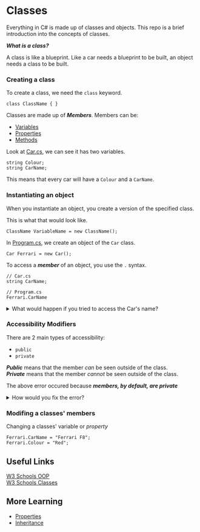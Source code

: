 # Classes

Everything in C# is made up of classes and objects. This repo is a brief introduction into the concepts of classes.

**_What is a class?_**

A class is like a blueprint. Like a car needs a blueprint to be built, an object needs a class to be built.

### Creating a class

To create a class, we need the ```class``` keyword.

```
class ClassName { }
```

Classes are made up of **_Members_**. Members can be:
+ [Variables](https://github.com/fslcoding/Variables_CS "Variables Repo")
+ [Properties](https://github.com/fslcoding/Properties_CS "Properties Repo")
+ [Methods](https://github.com/fslcoding/Methods_CS "Methods Repo")

Look at [Car.cs](https://github.com/fslcoding/Classes_CS/blob/main/Car.cs "Car Class"), we can see it has two variables.
```
string Colour;
string CarName;
```

This means that every car will have a ```Colour``` and a ```CarName```.


### Instantiating an object

When you instantiate an object, you create a version of the specified class.

This is what that would look like.

```
ClassName VariableName = new ClassName();
```

In [Program.cs](https://github.com/fslcoding/Classes_CS/blob/main/Program.cs "Program Class"), we create an object of the ```Car``` class.

```
Car Ferrari = new Car();
```

To access a **_member_** of an object, you use the ``` . ``` syntax.

```
// Car.cs
string CarName;

// Program.cs
Ferrari.CarName
```


<details>
    <summary>
        What would happen if you tried to access the Car's name? 
    </summary>

    Car.CarName is unaccessable due to it's protection level.

</details>

### Accessibility Modifiers
There are 2 main types of accessibility:
+ ```public```
+ ```private```

**_Public_** means that the member _can_ be seen outside of the class. <br>
**_Private_** means that the member _cannot_ be seen outside of the class.

The above error occured because **_members, by default, are private_**

<details>
    <summary>
        How would you fix the error?
    </summary>

    public string CarName;

</details>

### Modifing a classes' members

Changing a classes' variable or _property_
```
Ferrari.CarName = "Ferrari F8";
Ferrari.Colour = "Red";
```

## Useful Links

[W3 Schools OOP](https://www.w3schools.com/cs/cs_oop.php)<br>
[W3 Schools Classes](https://www.w3schools.com/cs/cs_classes.php)

## More Learning

+ [Properties](https://github.com/fslcoding/Properties_CS)
+ [Inheritance](https://github.com/fslcoding/Inheritance_CS)
